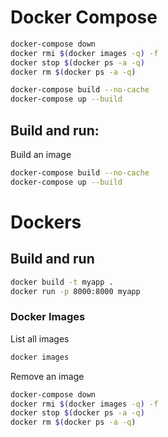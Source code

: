 # Docker Compose

```bash
docker-compose down
docker rmi $(docker images -q) -f
docker stop $(docker ps -a -q)
docker rm $(docker ps -a -q)

docker-compose build --no-cache
docker-compose up --build
```

## Build and run:

Build an image

```bash
docker-compose build --no-cache
docker-compose up --build
```


# Dockers

## Build and run

```bash
docker build -t myapp .
docker run -p 8000:8000 myapp
```


### Docker Images

List all images

```bash
docker images
```

Remove an image

```bash
docker-compose down
docker rmi $(docker images -q) -f
docker stop $(docker ps -a -q)
docker rm $(docker ps -a -q)
```
